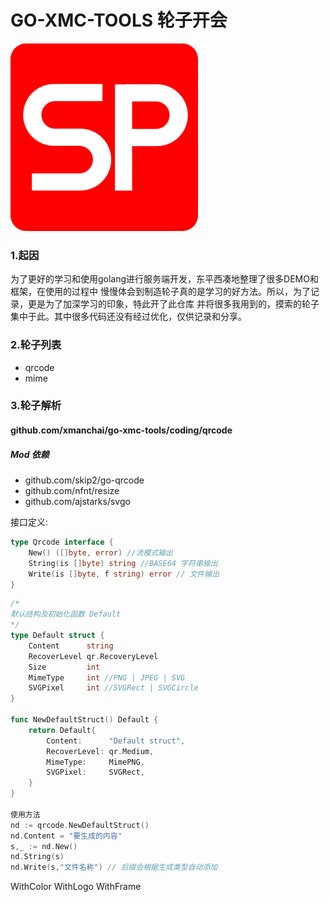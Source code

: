 # GO-XMC-TOOLS 轮子开会

![](logo.png)
### 1.起因

为了更好的学习和使用golang进行服务端开发，东平西凑地整理了很多DEMO和框架，在使用的过程中
慢慢体会到制造轮子真的是学习的好方法。所以，为了记录，更是为了加深学习的印象，特此开了此仓库
并将很多我用到的，摸索的轮子集中于此。其中很多代码还没有经过优化，仅供记录和分享。


### 2.轮子列表
+ qrcode
+ mime

### 3.轮子解析

#### github.com/xmanchai/go-xmc-tools/coding/qrcode

##### Mod 依赖

+ github.com/skip2/go-qrcode
+ github.com/nfnt/resize
+ github.com/ajstarks/svgo

接口定义:
```go
type Qrcode interface {
	New() ([]byte, error) //流模式输出
	String(is []byte) string //BASE64 字符串输出
	Write(is []byte, f string) error // 文件输出
}
```
```go
/*
默认结构及初始化函数 Default
*/
type Default struct {
	Content      string
	RecoverLevel qr.RecoveryLevel
	Size         int
	MimeType     int //PNG | JPEG | SVG
	SVGPixel     int //SVGRect | SVGCircle
}

func NewDefaultStruct() Default {
	return Default{
		Content:      "Default struct",
		RecoverLevel: qr.Medium,
		MimeType:     MimePNG,
		SVGPixel:     SVGRect,
	}
}

使用方法
nd := qrcode.NewDefaultStruct()
nd.Content = "要生成的内容"
s,_ := nd.New()
nd.String(s)
nd.Write(s,"文件名称") // 后缀会根据生成类型自动添加
```



WithColor
WithLogo
WithFrame
